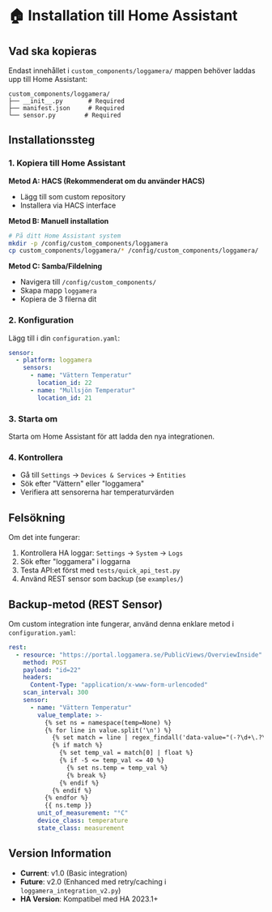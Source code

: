 # 🏠 Installation till Home Assistant

## Vad ska kopieras

Endast innehållet i `custom_components/loggamera/` mappen behöver laddas upp till Home Assistant:

```
custom_components/loggamera/
├── __init__.py       # Required
├── manifest.json     # Required  
└── sensor.py        # Required
```

## Installationssteg

### 1. Kopiera till Home Assistant

**Metod A: HACS (Rekommenderat om du använder HACS)**
- Lägg till som custom repository
- Installera via HACS interface

**Metod B: Manuell installation**
```bash
# På ditt Home Assistant system
mkdir -p /config/custom_components/loggamera
cp custom_components/loggamera/* /config/custom_components/loggamera/
```

**Metod C: Samba/Fildelning**
- Navigera till `/config/custom_components/`
- Skapa mapp `loggamera`
- Kopiera de 3 filerna dit

### 2. Konfiguration

Lägg till i din `configuration.yaml`:

```yaml
sensor:
  - platform: loggamera
    sensors:
      - name: "Vättern Temperatur"
        location_id: 22
      - name: "Mullsjön Temperatur"
        location_id: 21
```

### 3. Starta om

Starta om Home Assistant för att ladda den nya integrationen.

### 4. Kontrollera

- Gå till `Settings` → `Devices & Services` → `Entities`
- Sök efter "Vättern" eller "loggamera"
- Verifiera att sensorerna har temperaturvärden

## Felsökning

Om det inte fungerar:
1. Kontrollera HA loggar: `Settings` → `System` → `Logs`
2. Sök efter "loggamera" i loggarna
3. Testa API:et först med `tests/quick_api_test.py`
4. Använd REST sensor som backup (se `examples/`)

## Backup-metod (REST Sensor)

Om custom integration inte fungerar, använd denna enklare metod i `configuration.yaml`:

```yaml
rest:
  - resource: "https://portal.loggamera.se/PublicViews/OverviewInside"
    method: POST
    payload: "id=22"
    headers:
      Content-Type: "application/x-www-form-urlencoded"
    scan_interval: 300
    sensor:
      - name: "Vättern Temperatur"
        value_template: >-
          {% set ns = namespace(temp=None) %}
          {% for line in value.split('\n') %}
            {% set match = line | regex_findall('data-value="(-?\d+\.?\d*)"') %}
            {% if match %}
              {% set temp_val = match[0] | float %}
              {% if -5 <= temp_val <= 40 %}
                {% set ns.temp = temp_val %}
                {% break %}
              {% endif %}
            {% endif %}
          {% endfor %}
          {{ ns.temp }}
        unit_of_measurement: "°C"
        device_class: temperature
        state_class: measurement
```

## Version Information

- **Current**: v1.0 (Basic integration)
- **Future**: v2.0 (Enhanced med retry/caching i `loggamera_integration_v2.py`)
- **HA Version**: Kompatibel med HA 2023.1+ 